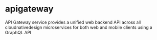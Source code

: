 # apigateway
API Gateway service provides a unified web backend API across all cloudnativedesign microservices for both web and mobile clients using a GraphQL API
